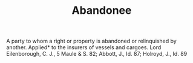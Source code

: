 ---
title: Abandonee
permalink: "/definitions/abandonee.html"
body: A party to whom a right or property is abandoned or relinquished by another.
  Applied* to the insurers of vessels and cargoes. Lord Eilenborough, C. J., 5 Maule
  & S. 82; Abbott, J., Id. 87; Holroyd, J., Id. 89
published_at: '2018-07-07'
layout: post
---